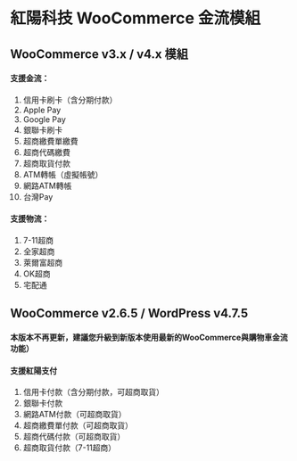 # 紅陽科技 WooCommerce 金流模組
## WooCommerce v3.x / v4.x 模組
#### 支援金流：
1. 信用卡刷卡（含分期付款）
2. Apple Pay
3. Google Pay
4. 銀聯卡刷卡
5. 超商繳費單繳費
6. 超商代碼繳費
7. 超商取貨付款
8. ATM轉帳（虛擬帳號）
9. 網路ATM轉帳
10. 台灣Pay

#### 支援物流：
1. 7-11超商
2. 全家超商
3. 萊爾富超商
4. OK超商
5. 宅配通


## WooCommerce v2.6.5 / WordPress v4.7.5
#### 本版本不再更新，建議您升級到新版本使用最新的WooCommerce與購物車金流功能）
#### 支援紅陽支付
1. 信用卡付款（含分期付款，可超商取貨）
2. 銀聯卡付款
3. 網路ATM付款（可超商取貨）
4. 超商繳費單付款（可超商取貨）
5. 超商代碼付款（可超商取貨）
6. 超商取貨付款（7-11超商）
